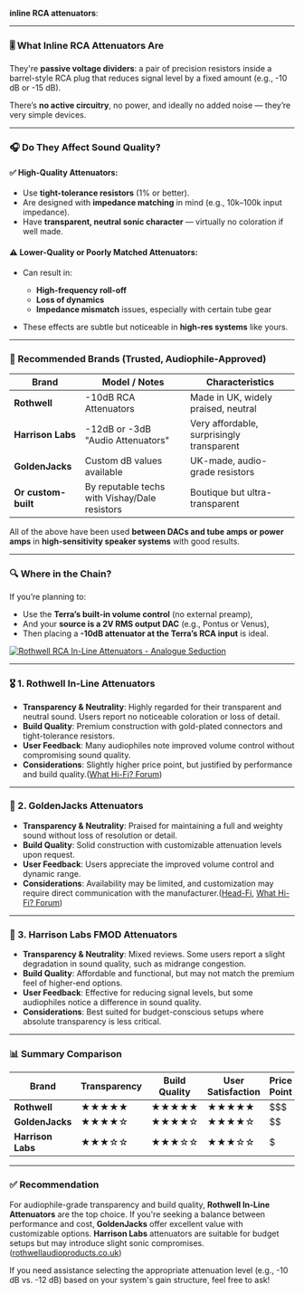 
**inline RCA attenuators**:

---

### 🎚️ What Inline RCA Attenuators Are

They're **passive voltage dividers**: a pair of precision resistors inside a barrel-style RCA plug that reduces signal level by a fixed amount (e.g., -10 dB or -15 dB).

There’s **no active circuitry**, no power, and ideally no added noise — they’re very simple devices.

---

### 🎧 Do They Affect Sound Quality?

#### ✅ **High-Quality Attenuators**:

* Use **tight-tolerance resistors** (1% or better).
* Are designed with **impedance matching** in mind (e.g., 10k–100k input impedance).
* Have **transparent, neutral sonic character** — virtually no coloration if well made.

#### ⚠️ **Lower-Quality or Poorly Matched Attenuators**:

* Can result in:

  * **High-frequency roll-off**
  * **Loss of dynamics**
  * **Impedance mismatch** issues, especially with certain tube gear
* These effects are subtle but noticeable in **high-res systems** like yours.

---

### 🥇 Recommended Brands (Trusted, Audiophile-Approved)

| Brand               | Model / Notes                                 | Characteristics                           |
| ------------------- | --------------------------------------------- | ----------------------------------------- |
| **Rothwell**        | -10dB RCA Attenuators                         | Made in UK, widely praised, neutral       |
| **Harrison Labs**   | -12dB or -3dB "Audio Attenuators"             | Very affordable, surprisingly transparent |
| **GoldenJacks**     | Custom dB values available                    | UK-made, audio-grade resistors            |
| **Or custom-built** | By reputable techs with Vishay/Dale resistors | Boutique but ultra-transparent            |

All of the above have been used **between DACs and tube amps or power amps** in **high-sensitivity speaker systems** with good results.

---

### 🔍 Where in the Chain?

If you’re planning to:

* Use the **Terra’s built-in volume control** (no external preamp),
* And your **source is a 2V RMS output DAC** (e.g., Pontus or Venus),
* Then placing a **-10dB attenuator at the Terra’s RCA input** is ideal.


[![Rothwell RCA In-Line Attenuators - Analogue Seduction](https://tse3.mm.bing.net/th?id=OIP.3ar-D2AMBFH4DeX0I-O0zwHaIh\&pid=Api)](https://www.analogueseduction.net/rca-din-hdmi-connectors-adaptors-couplers-and-attenuators/rothwell-rca-in-line-attenuators.html)

---

### 🎖️ 1. **Rothwell In-Line Attenuators**

* **Transparency & Neutrality**: Highly regarded for their transparent and neutral sound. Users report no noticeable coloration or loss of detail.
* **Build Quality**: Premium construction with gold-plated connectors and tight-tolerance resistors.
* **User Feedback**: Many audiophiles note improved volume control without compromising sound quality.
* **Considerations**: Slightly higher price point, but justified by performance and build quality.([What Hi-Fi? Forum][1])

---

### 🥈 2. **GoldenJacks Attenuators**

* **Transparency & Neutrality**: Praised for maintaining a full and weighty sound without loss of resolution or detail.
* **Build Quality**: Solid construction with customizable attenuation levels upon request.
* **User Feedback**: Users appreciate the improved volume control and dynamic range.
* **Considerations**: Availability may be limited, and customization may require direct communication with the manufacturer.([Head-Fi][2], [What Hi-Fi? Forum][1])

---

### 🥉 3. **Harrison Labs FMOD Attenuators**

* **Transparency & Neutrality**: Mixed reviews. Some users report a slight degradation in sound quality, such as midrange congestion.
* **Build Quality**: Affordable and functional, but may not match the premium feel of higher-end options.
* **User Feedback**: Effective for reducing signal levels, but some audiophiles notice a difference in sound quality.
* **Considerations**: Best suited for budget-conscious setups where absolute transparency is less critical.

---

### 📊 Summary Comparison

| Brand             | Transparency | Build Quality | User Satisfaction | Price Point |
| ----------------- | ------------ | ------------- | ----------------- | ----------- |
| **Rothwell**      | ★★★★★        | ★★★★★         | ★★★★★             | $$$         |
| **GoldenJacks**   | ★★★★☆        | ★★★★☆         | ★★★★☆             | $$          |
| **Harrison Labs** | ★★★☆☆        | ★★★☆☆         | ★★★☆☆             | $           |

---

### ✅ Recommendation

For audiophile-grade transparency and build quality, **Rothwell In-Line Attenuators** are the top choice. If you're seeking a balance between performance and cost, **GoldenJacks** offer excellent value with customizable options. **Harrison Labs** attenuators are suitable for budget setups but may introduce slight sonic compromises.([rothwellaudioproducts.co.uk][3])

If you need assistance selecting the appropriate attenuation level (e.g., -10 dB vs. -12 dB) based on your system's gain structure, feel free to ask!

[1]: https://forums.whathifi.com/threads/rothwell-in-line-attenuators.44268/?utm_source=chatgpt.com "Rothwell in-line attenuators - What Hi-Fi? Forum"
[2]: https://www.head-fi.org/showcase/goldenjacks-attenuators-20db.16800/reviews?utm_source=chatgpt.com "GoldenJacks Attenuators -20dB - Reviews - Head-Fi"
[3]: https://www.rothwellaudioproducts.co.uk/html/attenuators.html?utm_source=chatgpt.com "Attenuators - Rothwell Audio"

